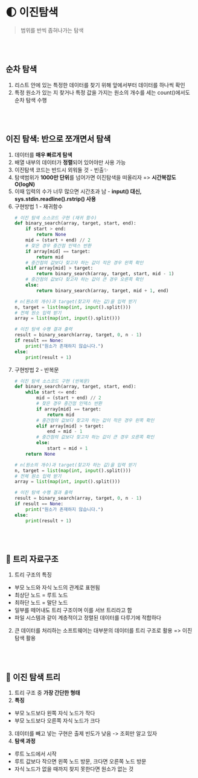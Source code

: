 # 🌓 이진탐색
> 범위를 반씩 좁혀나가는 탐색

<br><br>

## 순차 탐색
1. 리스트 안에 있는 특정한 데이터를 찾기 위해 앞에서부터 데이터를 하나씩 확인
2. 특정 원소가 있는 지 찾거나 특정 값을 가지는 원소의 개수를 세는 count()에서도 순차 탐색 수행

<br><br>

## 이진 탐색: 반으로 쪼개면서 탐색
1. 데이터를 **매우 빠르게 탐색**
2. 배열 내부의 데이터가 **정렬**되어 있어야만 사용 가능
3. 이진탐색 코드는 반드시 외워둘 것 - 빈출✨
4. 탐색범위가 **1000만 단위**를 넘어가면 이진탐색을 떠올리자 => **시간복잡도 O(logN)**
5. 이때 입력의 수가 너무 많으면 시간초과 남 - **input() 대신, sys.stdin.readline().rstrip() 사용**
3. 구현방법 1 - 재귀함수
    ```python
    # 이진 탐색 소스코드 구현 (재귀 함수)
    def binary_search(array, target, start, end):
        if start > end:
            return None
        mid = (start + end) // 2
        # 찾은 경우 중간점 인덱스 반환
        if array[mid] == target:
            return mid
        # 중간점의 값보다 찾고자 하는 값이 작은 경우 왼쪽 확인
        elif array[mid] > target:
            return binary_search(array, target, start, mid - 1)
        # 중간점의 값보다 찾고자 하는 값이 큰 경우 오른쪽 확인
        else:
            return binary_search(array, target, mid + 1, end)

    # n(원소의 개수)과 target(찾고자 하는 값)을 입력 받기
    n, target = list(map(int, input().split()))
    # 전체 원소 입력 받기
    array = list(map(int, input().split()))

    # 이진 탐색 수행 결과 출력
    result = binary_search(array, target, 0, n - 1)
    if result == None:
        print("원소가 존재하지 않습니다.")
    else:
        print(result + 1)
    ```
4. 구현방법 2 - 반복문
    ```python
    # 이진 탐색 소스코드 구현 (반복문)
    def binary_search(array, target, start, end):
        while start <= end:
            mid = (start + end) // 2
            # 찾은 경우 중간점 인덱스 반환
            if array[mid] == target:
                return mid
            # 중간점의 값보다 찾고자 하는 값이 작은 경우 왼쪽 확인
            elif array[mid] > target:
                end = mid - 1
            # 중간점의 값보다 찾고자 하는 값이 큰 경우 오른쪽 확인
            else:
                start = mid + 1
        return None

    # n(원소의 개수)과 target(찾고자 하는 값)을 입력 받기
    n, target = list(map(int, input().split()))
    # 전체 원소 입력 받기
    array = list(map(int, input().split()))

    # 이진 탐색 수행 결과 출력
    result = binary_search(array, target, 0, n - 1)
    if result == None:
        print("원소가 존재하지 않습니다.")
    else:
        print(result + 1)
    ```

<br><br>

## 🌲 트리 자료구조
1. 트리 구조의 특징
- 부모 노드와 자식 노드의 관계로 표현됨
- 최상단 노드 = 루트 노드
- 최하단 노드 = 말단 노드
- 일부를 떼어내도 트리 구조이며 이를 서브 트리라고 함
- 파일 시스템과 같이 계층적이고 정렬된 데이터를 다루기에 적합하다
2. 큰 데이터를 처리하는 소프트웨어는 대부분의 데이터를 트리 구조로 활용 => 이진 탐색 활용

<br><br>

## 🎄 이진 탐색 트리
1. 트리 구조 중 **가장 간단한 형태**
2. **특징**
- 부모 노드보다 왼쪽 자식 노드가 작다
- 부모 노드보다 오른쪽 자식 노드가 크다
3. 데이터를 빼고 넣는 구현은 출제 빈도가 낮음 -> 조회만 알고 있자
4. **탐색 과정**
- 루트 노드에서 시작
- 루트 값보다 작으면 왼쪽 노드 방문, 크다면 오른쪽 노드 방문
- 자식 노드가 없을 때까지 찾지 못한다면 원소가 없는 것